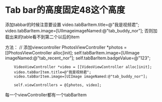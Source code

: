 # Tab bar的高度固定48这个高度

添加tabbar的时候注意要设置        video.tabBarItem.title=@"我是视频君";
        video.tabBarItem.image=[UIImageimageNamed:@"tab_buddy_nor”];
否则加载出来的table看不到第二个以后的item

方法：
        // 添加viewcontroller
        PhotosViewController *photos = [[PhotosViewController alloc]init];
        self.tabBarItem.image=[UIImage imageNamed:@"tab_recent_nor"];
        self.tabBarItem.badgeValue=@"123";
       
        VideoViewController *video = [[VideoViewController alloc]init];
        video.tabBarItem.title=@"我是视频君";
        video.tabBarItem.image=[UIImage imageNamed:@"tab_buddy_nor"];

        self.viewControllers = @[photos, video];





每一个viewController都有一个tabBarItem




